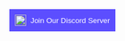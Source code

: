 <a href="https://discord.gg/guU5QJYpn6" style="text-decoration: none;">
  <button style="display: flex; align-items: center; background-color: #5c4eff; color: white; border: none; padding: 10px; cursor: pointer;">
    <img src="https://17arigato-jwd.github.io/AuroraStudios/images/002.png" alt="Icon" style="width: 20px; height: 20px; margin-right: 8px;">
    Join Our Discord Server
  </button>
</a>
